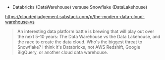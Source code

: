 


- Databricks (DataWarehouse) versuse Snowflake (DataLakehouse)

https://cloudedjudgement.substack.com/p/the-modern-data-cloud-warehouse-vs
> An interesting data platform battle is brewing that will play out over the next 5-10 years: The Data Warehouse vs the Data Lakehouse, and the race to create the data cloud. Who's the biggest threat to Snowflake? I think it's Databricks, not AWS Redshift, Google BigQuery, or another cloud data warehouse.
